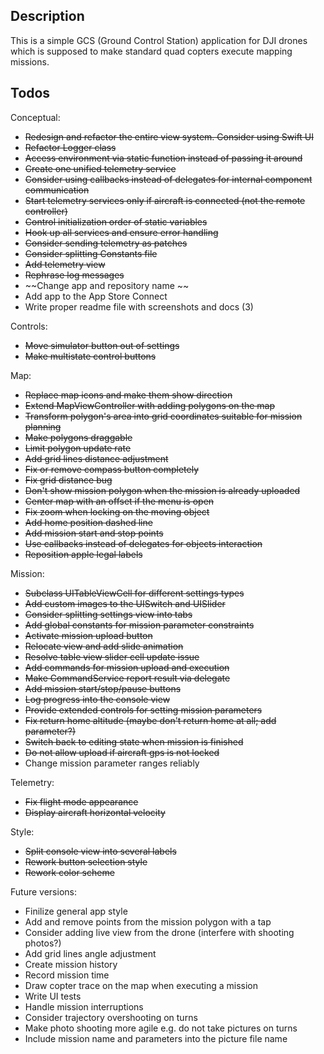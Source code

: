 ## Description

This is a simple GCS (Ground Control Station) application for DJI drones which
is supposed to make standard quad copters execute mapping missions.

## Todos

Conceptual:
* ~~Redesign and refactor the entire view system. Consider using Swift UI~~
* ~~Refactor Logger class~~
* ~~Access environment via static function instead of passing it around~~
* ~~Create one unified telemetry service~~
* ~~Consider using callbacks instead of delegates for internal component communication~~
* ~~Start telemetry services only if aircraft is connected (not the remote controller)~~
* ~~Control initialization order of static variables~~
* ~~Hook up all services and ensure error handling~~
* ~~Consider sending telemetry as patches~~
* ~~Consider splitting Constants file~~
* ~~Add telemetry view~~
* ~~Rephrase log messages~~
* ~~Change app and repository name ~~
* Add app to the App Store Connect
* Write proper readme file with screenshots and docs (3)

Controls:
* ~~Move simulator button out of settings~~
* ~~Make multistate control buttons~~

Map:
* ~~Replace map icons and make them show direction~~
* ~~Extend MapViewController with adding polygons on the map~~
* ~~Transform polygon's area into grid coordinates suitable for mission planning~~
* ~~Make polygons draggable~~
* ~~Limit polygon update rate~~
* ~~Add grid lines distance adjustment~~
* ~~Fix or remove compass button completely~~
* ~~Fix grid distance bug~~
* ~~Don't show mission polygon when the mission is already uploaded~~
* ~~Center map with an offset if the menu is open~~
* ~~Fix zoom when locking on the moving object~~
* ~~Add home position dashed line~~
* ~~Add mission start and stop points~~
* ~~Use callbacks instead of delegates for objects interaction~~
* ~~Reposition apple legal labels~~

Mission:
* ~~Subclass UITableViewCell for different settings types~~
* ~~Add custom images to the UISwitch and UISlider~~
* ~~Consider splitting settings view into tabs~~
* ~~Add global constants for mission parameter constraints~~
* ~~Activate mission upload button~~
* ~~Relocate view and add slide animation~~
* ~~Resolve table view slider cell update issue~~
* ~~Add commands for mission upload and execution~~
* ~~Make CommandService report result via delegate~~
* ~~Add mission start/stop/pause buttons~~
* ~~Log progress into the console view~~
* ~~Provide extended controls for setting mission parameters~~
* ~~Fix return home altitude (maybe don't return home at all; add parameter?)~~
* ~~Switch back to editing state when mission is finished~~
* ~~Do not allow upload if aircraft gps is not locked~~
* Change mission parameter ranges reliably

Telemetry:
* ~~Fix flight mode appearance~~
* ~~Display aircraft horizontal velocity~~

Style:
* ~~Split console view into several labels~~
* ~~Rework button selection style~~
* ~~Rework color scheme~~

Future versions:
* Finilize general app style
* Add and remove points from the mission polygon with a tap
* Consider adding live view from the drone (interfere with shooting photos?)
* Add grid lines angle adjustment
* Create mission history
* Record mission time
* Draw copter trace on the map when executing a mission
* Write UI tests
* Handle mission interruptions
* Consider trajectory overshooting on turns
* Make photo shooting more agile e.g. do not take pictures on turns
* Include mission name and parameters into the picture file name
